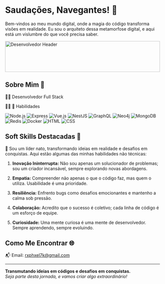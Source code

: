 <div class="markdown prose w-full break-words dark:prose-invert dark">
    <h1>Saudações, Navegantes! 👋</h1>
    <p>
        Bem-vindos ao meu mundo digital, onde a magia do código transforma visões em realidade. Eu sou o arquiteto
        dessa metamorfose digital, e aqui está um vislumbre do que você precisa saber.
    </p>
  <img
        style="display: block; margin: auto; width: 100%; max-height: 100px; object-fit: cover"
        src="https://user-images.githubusercontent.com/86270481/214122618-1bf43327-cdef-456e-81fe-fc71a9070c07.gif"
        alt="Desenvolvedor Header"
    />
    <h2>Sobre Mim 🚀</h2>
    <p>👨&zwj;💻 Desenvolvedor Full Stack</p>
    <p>👨&zwj;💻 🧮 Habilidades</p>
    <p>
        <img
            src="https://img.shields.io/badge/Node.js-339933?style=for-the-badge&amp;logo=node.js&amp;logoColor=white"
            alt="Node.js"
        />
        <img
            src="https://img.shields.io/badge/Express-000000?style=for-the-badge&amp;logo=express&amp;logoColor=white"
            alt="Express"
        />
        <img
            src="https://img.shields.io/badge/Vue.js-4FC08D?style=for-the-badge&amp;logo=vue.js&amp;logoColor=white"
            alt="Vue.js"
        />
        <img
            src="https://img.shields.io/badge/NestJS-E0234E?style=for-the-badge&amp;logo=nestjs&amp;logoColor=white"
            alt="NestJS"
        />
        <img
            src="https://img.shields.io/badge/GraphQL-E10098?style=for-the-badge&amp;logo=graphql&amp;logoColor=white"
            alt="GraphQL"
        />
        <img
            src="https://img.shields.io/badge/Neo4j-008CC1?style=for-the-badge&amp;logo=neo4j&amp;logoColor=white"
            alt="Neo4j"
        />
        <img
            src="https://img.shields.io/badge/MongoDB-47A248?style=for-the-badge&amp;logo=mongodb&amp;logoColor=white"
            alt="MongoDB"
        />
        <img
            src="https://img.shields.io/badge/Redis-DC382D?style=for-the-badge&amp;logo=redis&amp;logoColor=white"
            alt="Redis"
        />
        <img
            src="https://img.shields.io/badge/Docker-2496ED?style=for-the-badge&amp;logo=docker&amp;logoColor=white"
            alt="Docker"
        />
        <img
            src="https://img.shields.io/badge/HTML5-E34F26?style=for-the-badge&amp;logo=html5&amp;logoColor=white"
            alt="HTML"
        />
        <img
            src="https://img.shields.io/badge/CSS3-1572B6?style=for-the-badge&amp;logo=css3&amp;logoColor=white"
            alt="CSS"
        />
    </p>
    <h2>Soft Skills Destacadas 🎯</h2>
   <p>
        💼 Sou um líder nato, transformando ideias em realidade e desafios em conquistas. Aqui estão algumas das minhas habilidades não técnicas:
    </p>
    <ol>
        <li>
            <p>
                <strong>Inovação Ininterrupta:</strong> Não sou apenas um solucionador de problemas; sou um criador
                incansável, sempre explorando novas abordagens.
            </p>
        </li>
        <li>
            <p>
                <strong>Empatia:</strong> Compreender não apenas o que o código faz, mas quem o utiliza.
                Usabilidade é uma prioridade.
            </p>
        </li>
        <li>
            <p>
                <strong>Resiliência:</strong> Enfrento bugs como desafios emocionantes e mantenho a calma sob
                pressão.
            </p>
        </li>
        <li>
            <p>
                <strong>Colaboração:</strong> Acredito que o sucesso é coletivo; cada linha de código é um esforço
                de equipe.
            </p>
        </li>
        <li>
            <p>
                <strong>Curiosidade:</strong> Uma mente curiosa é uma mente de desenvolvedor. Sempre aprendendo,
                sempre evoluindo.
            </p>
        </li>
    </ol>
    <h2>Como Me Encontrar 🌐</h2>
    <p>
     📬 Email: <a href="mailto:your.email@example.com" target="_new">rxphxel7k@gmail.com</a><br />
    </p>
    <hr />
    <p>
        <strong>Transmutando ideias em códigos e desafios em conquistas.</strong><br /><em
            >Seja parte desta jornada, e vamos criar algo extraordinário!</em
        >
    </p>
</div>
